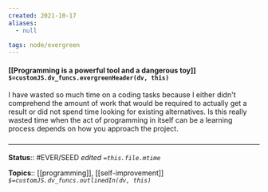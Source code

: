 ```yaml
---
created: 2021-10-17
aliases:
  - null

tags: node/evergreen
---
```

#### [[Programming is a powerful tool and a dangerous toy]] `$=customJS.dv_funcs.evergreenHeader(dv, this)`

I have wasted so much time on a coding tasks because I either didn't comprehend the amount of work that would be required to actually get a result or did not spend time looking for existing alternatives. Is this really wasted time when the act of programming in itself can be a learning process depends on how you approach the project.

### <hr class="footnote"/>

**Status**:: #EVER/SEED
*edited `=this.file.mtime`*

**Topics**:: [[programming]], [[self-improvement]]
*`$=customJS.dv_funcs.outlinedIn(dv, this)`*


